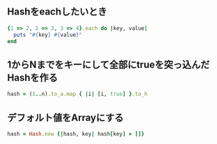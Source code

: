 ## Hashをeachしたいとき

```ruby
{1 => 2, 2 => 3, 3 => 4}.each do |key, value|
  puts "#{key} #{value}"
end
```

## 1からNまでをキーにして全部にtrueを突っ込んだHashを作る

```ruby
hash = (1..n).to_a.map { |i| [i, true] }.to_h
```

## デフォルト値をArrayにする

```ruby
hash = Hash.new {|hash, key| hash[key] = []}
```
